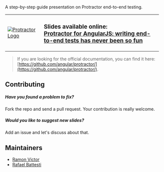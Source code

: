 A step-by-step guide presentation on Protractor end-to-end testing.

<table>
<tr>
<td>
<a href="http://ramonvictor.github.io/protractor/slides/"><img src="https://raw.githubusercontent.com/ramonvictor/protractor/master/assets/protractor-logo.png" alt="Protractor Logo" /></a>
</td>

<td>
<h3>Slides available online: <br>
<a href="http://ramonvictor.github.io/protractor/slides/">Protractor for AngularJS: writing end-to-end tests has never been so fun</a>
</h3>
</td>
</tr>
</table>

> If you are looking for the official documentation, you can find it here: [https://github.com/angular/protractor/](https://github.com/angular/protractor/).

## Contributing

##### Have you found a problem to fix?
Fork the repo and send a pull request. Your contribution is really welcome.

##### Would you like to suggest new slides?
Add an issue and let's discuss about that.

## Maintainers
- [Ramon Victor](https://github.com/ramonvictor)
- [Rafael Battesti](https://github.com/rafaelbattesti)
